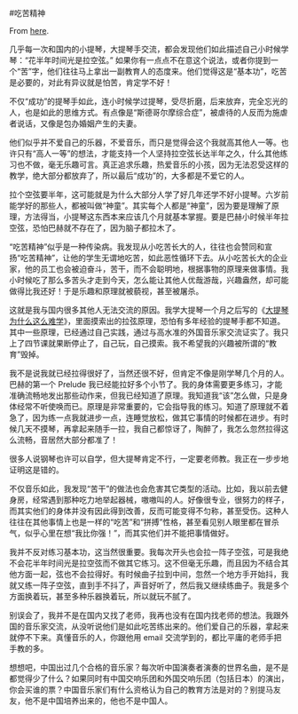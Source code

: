 #吃苦精神

From [here](https://yinwang1.substack.com/p/endurance).

几乎每一次和国内的小提琴，大提琴手交流，都会发现他们如此描述自己小时候学琴：“花半年时间光是拉空弦。” 如果你有一点点不在意这个说法，或者你提到一个“苦”字，他们往往马上拿出一副教育人的态度来。他们觉得这是“基本功”，吃苦是必要的，对此有异议就是怕苦，肯定学不好！

不仅“成功”的提琴手如此，连小时候学过提琴，受尽折磨，后来放弃，完全忘光的人，也是如此的思维方式。有点像是“斯德哥尔摩综合症”，被虐待的人反而为施虐者说话，又像是包办婚姻产生的夫妻。

他们似乎并不爱自己的乐器，不爱音乐，而只是觉得会这个我就高其他人一等。也许只有“高人一等”的想法，才能支持一个人坚持拉空弦长达半年之久，什么其他练习也不做，毫无乐趣可言。真正追求乐趣，热爱音乐的小孩，因为无法忍受这样的教学，绝大部分都放弃了，所以最后“成功”的，大多都是不爱它的人。

拉个空弦要半年，这可能就是为什么大部分人学了好几年还学不好小提琴。六岁前能学好的那些人，都被叫做“神童”。其实每个人都是“神童”，因为要是理解了原理，方法得当，小提琴这东西本来应该几个月就基本掌握。要是巴赫小时候半年拉空弦，恐怕巴赫就不存在了，因为脑子都拉木了。

“吃苦精神”似乎是一种传染病。我发现从小吃苦长大的人，往往也会赞同和宣扬“吃苦精神”，让他的学生无谓地吃苦，如此恶性循环下去。从小吃苦长大的企业家，他的员工也会被迫奋斗，苦干，而不会聪明地，根据事物的原理来做事情。我小时候吃了那么多苦头才走到今天，怎么能让其他人优哉游哉，兴趣盎然，却可能做得比我还好！于是乐趣和原理就被藐视，甚至被屠杀。

<span>这就是我与国内很多其他人无法交流的原因。我学大提琴一个月之后写的《</span>[大提琴为什么这么难学](http://www.yinwang.org/blog-cn/2021/04/16/cello-technique)<span>》，里面摸索出的拉弦原理，恐怕有多年经验的提琴手都不知道。其中一些原理，已经通过自己实践，通过与高水准的外国音乐家交流证实了。我只上了四节课就果断停止了，自己玩，自己摸索。我不希望我的兴趣被所谓的“教育”毁掉。</span>

我不是说我就已经拉得很好了，当然还很不好，但肯定不像是刚学琴几个月的人。巴赫的第一个 Prelude 我已经能拉好多个小节了。我的身体需要更多练习，才能准确流畅地发出那些动作来，但我已经知道了原理。我知道我“该”怎么做，只是身体经常不听使唤而已。原理是非常重要的，它会指导我的练习。知道了原理就不着急了，因为练一点我就进步一点，连睡觉放松，做其它事情的时候都在进步。有时候几天不摸琴，再拿起来随手一拉，我自己都惊讶了，陶醉了，我怎么忽然拉得这么流畅，音居然大部分都准了！

很多人说钢琴也许可以自学，但大提琴肯定不行，一定要老师教。我正在一步步地证明这是错的。

不仅音乐如此，我发现“苦干”的做法也会危害其它类型的活动。比如，我以前去健身房，经常遇到那种吃力地举起器械，嗷嗷叫的人。好像很专业，很努力的样子，而其实他们的身体并没有因此得到改善，反而可能变得不匀称，甚至受伤。这种人往往在其他事情上也是一样的“吃苦”和“拼搏”性格，甚至看见别人眼里都在冒杀气，似乎心里在想“我比你强！”，而其实他们并不能把事情做好。

我并不反对练习基本功，这当然很重要。我每次开头也会拉一阵子空弦，可是我绝不会花半年时间光是拉空弦而不做其它练习。这不但毫无乐趣，而且因为不结合其他方面一起，弦也不会拉得好。有时候曲子拉到中间，忽然一个地方手开始抖，我就又练一阵子空弦，直到手不抖了，声音好听了，然后我又继续练曲子。我是多个方面换着玩，甚至多种乐器换着玩，所以就玩不腻了。

别误会了，我并不是在国内又找了老师，我再也没有在国内找老师的想法。我跟外国的音乐家交流，从没听说他们是如此吃苦练出来的。他们爱自己的乐器，拿起来就停不下来。真懂音乐的人，你跟他用 email 交流学到的，都比平庸的老师手把手教的多。

想想吧，中国出过几个合格的音乐家？每次听中国演奏者演奏的世界名曲，是不是都觉得少了什么？如果同时有中国交响乐团和外国交响乐团（包括日本）的演出，你会买谁的票？中国音乐家们有什么资格认为自己的教育方法是对的？别提马友友，他不是中国培养出来的，他也不是中国人。
